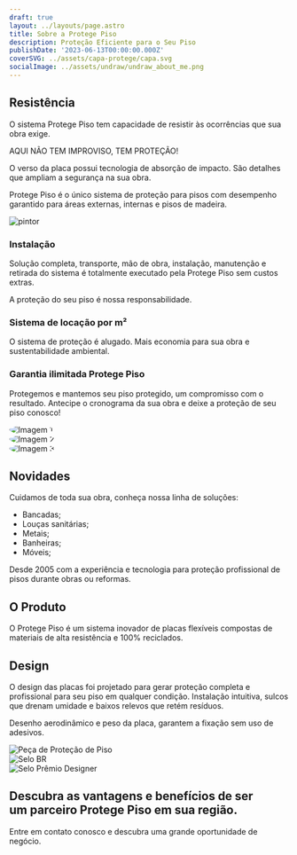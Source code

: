 ```yaml
---
draft: true
layout: ../layouts/page.astro
title: Sobre a Protege Piso
description: Proteção Eficiente para o Seu Piso
publishDate: '2023-06-13T00:00:00.000Z' 
coverSVG: ../assets/capa-protege/capa.svg
socialImage: ../assets/undraw/undraw_about_me.png
---
```


<style>
  .imagen-redonda {
    border-radius: 50%;
  }
</style>

<main class="container mx-auto p-4">
  <!-- Seção Resistência -->
  <section class="section mb-2">
    <div class="flex flex-col lg:flex-row items-center">
      <!-- Texto -->
      <div class="p-4 lg:w-1/2">
        <h2 class="text-3xl font-bold mb-2 text-green-900 dark:text-green-500">Resistência</h2>
        <p class="text-lg text-black dark:text-gray-300 mb-2">O sistema Protege Piso tem capacidade de resistir às ocorrências que sua obra exige.</p>
        <p class="text-lg text-black dark:text-gray-300 mb-2">AQUI NÃO TEM IMPROVISO, TEM PROTEÇÃO!</p>
        <p class="text-lg text-black dark:text-gray-300 mb-2">O verso da placa possui tecnologia de absorção de impacto. São detalhes que ampliam a segurança na sua obra.</p>
        <p class="text-lg text-black dark:text-gray-300 mb-2">Protege Piso é o único sistema de proteção para pisos com desempenho garantido para áreas externas, internas e pisos de madeira.</p>
      </div>
      <!-- Imagem -->
      <div class="p-4 lg:w-1/2">
        <img src="src/assets/capa-protege/pintor.png" alt="pintor" class="max-h-40 lg:max-h-full object-cover rounded-lg">
      </div>
    </div>
  </section>

  <!-- Seção Instalação -->
  <section class="section mb-2">
    <div class="p-4">
      <h3 class="text-2xl font-bold mb-2 text-green-900 dark:text-green-500">Instalação</h3>
      <p class="text-lg text-black dark:text-gray-300 mb-2">Solução completa, transporte, mão de obra, instalação, manutenção e retirada do sistema é totalmente executado pela Protege Piso sem custos extras.</p>
      <p class="text-lg text-black dark:text-gray-300 mb-2">A proteção do seu piso é nossa responsabilidade.</p>
    </div>
  </section>

  <!-- Seção Sistema de locação por m² -->
  <section class="section mb-2 ">
    <div class="p-4">
      <h3 class="text-2xl font-bold mb-2 text-green-900 dark:text-green-500">Sistema de locação por m²</h3>
      <p class="text-lg text-black dark:text-gray-300 mb-2">O sistema de proteção é alugado. Mais economia para sua obra e sustentabilidade ambiental.</p>
    </div>
  </section>

  <!-- Seção Garantia ilimitada Protege Piso -->
  <section class="section mb-2">
    <div class="p-4">
      <h3 class="text-2xl font-bold mb-2 text-green-900 dark:text-green-500">Garantia ilimitada Protege Piso</h3>
      <p class="text-lg text-black dark:text-gray-300 mb-2">Protegemos e mantemos seu piso protegido, um compromisso com o resultado. Antecipe o cronograma da sua obra e deixe a proteção de seu piso conosco!</p>
    </div>
  </section>

  <!-- Seção com imagens redondas -->
<section class="section mb-3">
  <div class="flex justify-center">
    <!-- Imagem 1 -->
    <div class="contenedor-imagen mx-4">
      <img src="src/assets/cards/foto03.png" alt="Imagem 1" class="imagen-redonda" style="margin-right: 10px;">
    </div>
    <!-- Imagem 2 -->
    <div class="contenedor-imagen mx-4">
      <img src="src/assets/cards/foto01.png" alt="Imagem 2" class="imagen-redonda" style="margin-right: 10px;">
    </div>
    <!-- Imagem 3 -->
    <div class="contenedor-imagen mx-4">
      <img src="src/assets/cards/foto02.png" alt="Imagem 3" class="imagen-redonda" style="margin-right: 10px;">
    </div>
  </div>
</section>

  <!-- Seção Novidades -->
  <section class="section mb-2">
    <div class="flex flex-col lg:flex-row items-center">
      <!-- Texto -->
      <div class="p-4 lg:w-1/2">
        <h2 class="text-3xl font-bold mb-2 text-green-900 dark:text-green-500">Novidades</h2>
        <p class="text-lg text-black dark:text-gray-300 mb-2 bg-white-500 p-4 rounded-md">Cuidamos de toda sua obra, conheça nossa linha de soluções:</p>
        <ul class="text-lg text-black dark:text-gray-300 mb-2">
          <li>Bancadas;</li>
          <li>Louças sanitárias;</li>
          <li>Metais;</li>
          <li>Banheiras;</li>
          <li>Móveis;</li>
        </ul>
      </div>
      <!-- Aside -->
      <aside class="p-4 lg:w-1/2 bg-green-500 text-white">
  <p class="text-3xl">Desde 2005 com a experiência e tecnologia para proteção profissional de pisos durante obras ou reformas.</p>
</aside>
    </div>
  </section>

  <!-- Seção Produto e Designer -->
  <section class="section mb-2">
    <div class="flex flex-col lg:flex-row items-center lg:items-start">
      <!-- Texto -->
      <div class="p-4 lg:w-1/2">
        <h2 class="text-3xl font-bold mb-2 text-green-900 dark:text-green-500">O Produto</h2>
        <p class="text-lg text-black dark:text-gray-300 mb-2 bg-white-500 p-4 rounded-md">O Protege Piso é um sistema inovador de placas flexíveis compostas de materiais de alta resistência e 100% reciclados.</p>
      </div>
      <!-- Aside -->
      <div class="p-4 lg:w-1/2">
        <h2 class="text-3xl font-bold mb-2 text-green-900 dark:text-green-500">Design</h2>
        <p class="text-lg text-black dark:text-gray-300 mb-2 bg-white-500 p-4 rounded-md">O design das placas foi projetado para gerar proteção completa e profissional para seu piso em qualquer condição. Instalação intuitiva, sulcos que drenam umidade e baixos relevos que retém resíduos.</p>
        <p class="text-lg text-black dark:text-gray-300 mb-2 bg-white-500 p-4 rounded-md">Desenho aerodinâmico e peso da placa, garantem a fixação sem uso de adesivos.</p>
      </div>
    </div>
  </section>

  <!-- Seção com imagens pequenas e quadradas -->
<section class="section mb-3">
  <div class="flex justify-center">
    <!-- Imagem 1 -->
    <div class="contenedor-imagen mx-4">
      <img src="src/assets/selos/protepiso.png" alt="Peça de Proteção de Piso" class="imagen-quadrada" style="max-width: 200px; max-height: 200px;">
    </div>
    <!-- Imagem 2 -->
    <div class="contenedor-imagen mx-4">
      <img src="src/assets/selos/selobr.png" alt="Selo BR" class="imagen-quadrada" style="max-width: 200px; max-height: 200px;">
    </div>
    <!-- Imagem 3 -->
    <div class="contenedor-imagen mx-4">
      <img src="src/assets/selos/selo-vencedor.png" alt="Selo Prêmio Designer" class="imagen-quadrada" style="max-width: 200px; max-height: 200px;">
    </div>
  </div>
</section>
</main>

<div class="flex justify-center items-center bg-green-500 text-white py-8">
  <div class="text-center">
    <h2 class="text-2xl font-medium mb-4">Descubra as vantagens e benefícios de ser <br> um parceiro Protege Piso em sua região.</h2>
    <p class="text-lg">Entre em contato conosco e descubra uma grande oportunidade de negócio.</p>
  </div>
</div>
